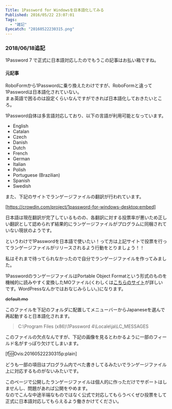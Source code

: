 ```yaml
---
Title: 1Password for Windowsを日本語化してみる
Published: 2016/05/22 23:07:01
Tags:
  - "雑記"
Eyecatch: "20160522230315.png"
---
```

### 2018/06/18追記  
1Password 7 で正式に日本語対応したのでもうこの記事はお払い箱ですね。  

#### 元記事

RoboFormから1Passwordに乗り換えたわけですが、RoboFormと違って1Passwordは日本語化されていない。  
まぁ英語で困るのは設定くらいなんですができれば日本語化しておきたいところ。  

1Password自体は多言語対応しており、以下の言語が利用可能となっています。  


* English
* Catalan
* Czech
* Danish
* Dutch
* French
* German
* Italian
* Polish
* Portuguese (Brazilian)
* Spanish
* Swedish


また、下記のサイトでランゲージファイルの翻訳が行われています。  

[https://crowdin.com/project/1password-for-windows-desktop:embed]


日本語は現在翻訳が完了しているものの、各翻訳に対する投票率が悪いため正しい翻訳として認められず結果的にランゲージファイルがプログラムに同梱されていない現状のようです。  

というわけで1Passwordを日本語で使いたい！って方は上記サイトで投票を行ってランゲージファイルがリリースされるよう行動をとりましょう！！

私はそれまで待ってられなかったので自分でランゲージファイルを作ってみました。  

1PasswordのランゲージファイルはPortable Object Formatという形式のものを機械的に読みやすく変換したMOファイル(くわしくは[こちらのサイト](https://crowdin.com/project/1password-for-windows-desktop)が詳しいです。WordPressなんかではおなじみらしい。)になります。  

<s>default.mo</s>

このファイルを下記のフォルダに配置してメニューバーからJapaneseを選んで再起動すると日本語化されます。  

> C:\Program Files (x86)\1Password 4\Locale\ja\LC_MESSAGES

このファイルの欠点なんですが、下記の画像を見るとわかるように一部のフィールド名がすっぽり欠けてしまいます。  

[f:id:Ovis:20160522230315p:plain]

どうも一部の項目はプログラム内でべた書きしてるみたいでランゲージファイル上に対応するものがないみたいです。  

このページで公開したランゲージファイルは個人的に作っただけでサポートはしませんし、問題があれば公開をやめます。  
なのでこんな中途半端なものではなく公式で対応してもらうべくぜひ投票をして正式に日本語対応してもらえるよう働きかけてください。  